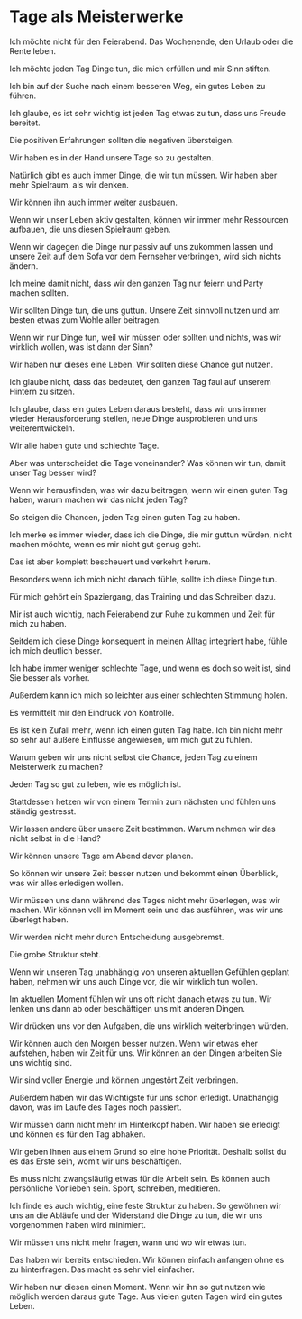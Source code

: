 # Tage als Meisterwerke

Ich möchte nicht für den Feierabend. Das Wochenende, den Urlaub oder die Rente leben.

Ich möchte jeden Tag Dinge tun, die mich erfüllen und mir Sinn stiften.

Ich bin auf der Suche nach einem besseren Weg, ein gutes Leben zu führen.

Ich glaube, es ist sehr wichtig ist jeden Tag etwas zu tun, dass uns Freude bereitet.

Die positiven Erfahrungen sollten die negativen übersteigen.

Wir haben es in der Hand unsere Tage so zu gestalten.

Natürlich gibt es auch immer Dinge, die wir tun müssen. Wir haben aber mehr Spielraum, als wir denken.

Wir können ihn auch immer weiter ausbauen.

Wenn wir unser Leben aktiv gestalten, können wir immer mehr Ressourcen aufbauen, die uns diesen Spielraum geben.

Wenn wir dagegen die Dinge nur passiv auf uns zukommen lassen und unsere Zeit auf dem Sofa vor dem Fernseher verbringen, wird sich nichts ändern.

Ich meine damit nicht, dass wir den ganzen Tag nur feiern und Party machen sollten.

Wir sollten Dinge tun, die uns guttun. Unsere Zeit sinnvoll nutzen und am besten etwas zum Wohle aller beitragen.

Wenn wir nur Dinge tun, weil wir müssen oder sollten und nichts, was wir wirklich wollen, was ist dann der Sinn?

Wir haben nur dieses eine Leben. Wir sollten diese Chance gut nutzen.

Ich glaube nicht, dass das bedeutet, den ganzen Tag faul auf unserem Hintern zu sitzen.

Ich glaube, dass ein gutes Leben daraus besteht, dass wir uns immer wieder Herausforderung stellen, neue Dinge ausprobieren und uns weiterentwickeln.

Wir alle haben gute und schlechte Tage.

Aber was unterscheidet die Tage voneinander? Was können wir tun, damit unser Tag besser wird?

Wenn wir herausfinden, was wir dazu beitragen, wenn wir einen guten Tag haben, warum machen wir das nicht jeden Tag?

So steigen die Chancen, jeden Tag einen guten Tag zu haben.

Ich merke es immer wieder, dass ich die Dinge, die mir guttun würden, nicht machen möchte, wenn es mir nicht gut genug geht.

Das ist aber komplett bescheuert und verkehrt herum.

Besonders wenn ich mich nicht danach fühle, sollte ich diese Dinge tun.

Für mich gehört ein Spaziergang, das Training und das Schreiben dazu.

Mir ist auch wichtig, nach Feierabend zur Ruhe zu kommen und Zeit für mich zu haben.

Seitdem ich diese Dinge konsequent in meinen Alltag integriert habe, fühle ich mich deutlich besser.

Ich habe immer weniger schlechte Tage, und wenn es doch so weit ist, sind Sie besser als vorher.

Außerdem kann ich mich so leichter aus einer schlechten Stimmung holen.

Es vermittelt mir den Eindruck von Kontrolle.

Es ist kein Zufall mehr, wenn ich einen guten Tag habe. Ich bin nicht mehr so sehr auf äußere Einflüsse angewiesen, um mich gut zu fühlen.

Warum geben wir uns nicht selbst die Chance, jeden Tag zu einem Meisterwerk zu machen?

Jeden Tag so gut zu leben, wie es möglich ist.

Stattdessen hetzen wir von einem Termin zum nächsten und fühlen uns ständig gestresst.

Wir lassen andere über unsere Zeit bestimmen. Warum nehmen wir das nicht selbst in die Hand?

Wir können unsere Tage am Abend davor planen.

So können wir unsere Zeit besser nutzen und bekommt einen Überblick, was wir alles erledigen wollen.

Wir müssen uns dann während des Tages nicht mehr überlegen, was wir machen. Wir können voll im Moment sein und das ausführen, was wir uns überlegt haben.

Wir werden nicht mehr durch Entscheidung ausgebremst.

Die grobe Struktur steht.

Wenn wir unseren Tag unabhängig von unseren aktuellen Gefühlen geplant haben, nehmen wir uns auch Dinge vor, die wir wirklich tun wollen.

Im aktuellen Moment fühlen wir uns oft nicht danach etwas zu tun. Wir lenken uns dann ab oder beschäftigen uns mit anderen Dingen.

Wir drücken uns vor den Aufgaben, die uns wirklich weiterbringen würden.

Wir können auch den Morgen besser nutzen. Wenn wir etwas eher aufstehen, haben wir Zeit für uns. Wir können an den Dingen arbeiten Sie uns wichtig sind.

Wir sind voller Energie und können ungestört Zeit verbringen.

Außerdem haben wir das Wichtigste für uns schon erledigt. Unabhängig davon, was im Laufe des Tages noch passiert.

Wir müssen dann nicht mehr im Hinterkopf haben. Wir haben sie erledigt und können es für den Tag abhaken.

Wir geben Ihnen aus einem Grund so eine hohe Priorität. Deshalb sollst du es das Erste sein, womit wir uns beschäftigen.

Es muss nicht zwangsläufig etwas für die Arbeit sein. Es können auch persönliche Vorlieben sein. Sport, schreiben, meditieren.

Ich finde es auch wichtig, eine feste Struktur zu haben. So gewöhnen wir uns an die Abläufe und der Widerstand die Dinge zu tun, die wir uns vorgenommen haben wird minimiert.

Wir müssen uns nicht mehr fragen, wann und wo wir etwas tun.

Das haben wir bereits entschieden. Wir können einfach anfangen ohne es zu hinterfragen. Das macht es sehr viel einfacher.

Wir haben nur diesen einen Moment. Wenn wir ihn so gut nutzen wie möglich werden daraus gute Tage. Aus vielen guten Tagen wird ein gutes Leben.